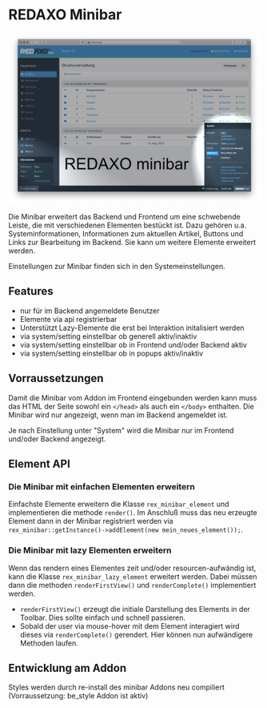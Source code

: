 # REDAXO Minibar

![Screenshot](https://github.com/FriendsOfREDAXO/minibar/blob/assets/minibar.png?raw=true)


Die Minibar erweitert das Backend und Frontend um eine schwebende Leiste, die mit verschiedenen Elementen bestückt ist. Dazu gehören u.a. Systeminformationen, Informationen zum aktuellen Artikel, Buttons und Links zur Bearbeitung im Backend. Sie kann  um weitere Elemente erweitert werden.

Einstellungen zur Minibar finden sich in den Systemeinstellungen.  

## Features

- nur für im Backend angemeldete Benutzer
- Elemente via api registrierbar
- Unterstützt Lazy-Elemente die erst bei Interaktion initalisiert werden
- via system/setting einstellbar ob generell aktiv/inaktiv
- via system/setting einstellbar ob in Frontend und/oder Backend aktiv
- via system/setting einstellbar ob in popups aktiv/inaktiv

## Vorraussetzungen

Damit die Minibar vom Addon im Frontend eingebunden werden kann muss das HTML der Seite sowohl ein `</head>` als auch ein `</body>` enthalten. Die Minibar wird nur angezeigt, wenn man im Backend angemeldet ist.

Je nach Einstellung unter "System" wird die Minibar nur im Frontend und/oder Backend angezeigt.

## Element API

### Die Minibar mit einfachen Elementen erweitern

Einfachste Elemente erweitern die Klasse `rex_minibar_element` und implementieren die methode `render()`.
Im Anschluß muss das neu erzeugte Element dann in der Minibar registriert werden via `rex_minibar::getInstance()->addElement(new mein_neues_element());`.

### Die Minibar mit lazy Elementen erweitern

Wenn das rendern eines Elementes zeit und/oder resourcen-aufwändig ist, kann die Klasse `rex_minibar_lazy_element` erweitert werden. Dabei müssen dann die methoden `renderFirstView()` und `renderComplete()` implementiert werden.
- `renderFirstView()` erzeugt die initiale Darstellung des Elements in der Toolbar. Dies sollte einfach und schnell passieren.
- Sobald der user via mouse-hover mit dem Element interagiert wird dieses via `renderComplete()` gerendert. Hier können nun aufwändigere Methoden laufen.

## Entwicklung am Addon

Styles werden durch re-install des minibar Addons neu compiliert (Vorraussetzung: be_style Addon ist aktiv)
